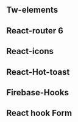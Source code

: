## Tw-elements
## React-router 6
## React-icons
## React-Hot-toast
## Firebase-Hooks
## React hook Form